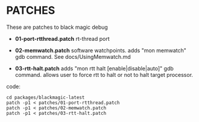 # PATCHES

These are patches to black magic debug

- **01-port-rtthread.patch**
rt-thread port

- **02-memwatch.patch**
software watchpoints. adds "mon memwatch" gdb command. See docs/UsingMemwatch.md

- **03-rtt-halt.patch**
adds "mon rtt halt [enable|disable|auto]" gdb command.
allows user to force rtt to halt or not to halt target processor. 

code:
```
cd packages/blackmagic-latest
patch -p1 < patches/01-port-rtthread.patch
patch -p1 < patches/02-memwatch.patch
patch -p1 < patches/03-rtt-halt.patch
```
